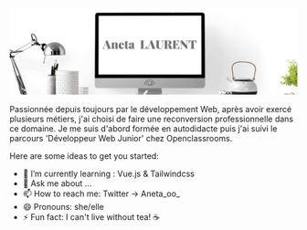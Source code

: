 ![alt text](https://raw.githubusercontent.com/ANETA-LAURENT/ANETA-LAURENT/master/Aneta.png)

<p>Passionnée depuis toujours par le développement Web, après avoir exercé plusieurs métiers, j'ai choisi de faire une reconversion professionnelle dans ce domaine. Je me suis d'abord formée en autodidacte puis j'ai suivi le parcours 'Développeur Web Junior' chez Openclassrooms.</p> 

<!--
**ANETA-LAURENT/ANETA-LAURENT** is a ✨ _special_ ✨ repository because its `README.md` (this file) appears on your GitHub profile.
-->
Here are some ideas to get you started:


- 🌱 I’m currently learning : Vue.js & Tailwindcss
- 💬 Ask me about ...
- 📫 How to reach me: Twitter -> Aneta_oo_
- 😄 Pronouns: she/elle
- ⚡ Fun fact: I can't live without tea! ☕ 

